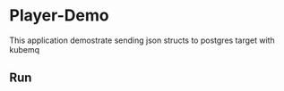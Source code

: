 # Player-Demo

This application demostrate sending json structs to postgres target with kubemq

## Run 
